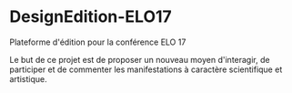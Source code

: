 # DesignEdition-ELO17
Plateforme d'édition pour la conférence ELO 17

Le but de ce projet est de proposer un nouveau moyen d'interagir, de participer et de commenter les manifestations à caractère scientifique et artistique. 
